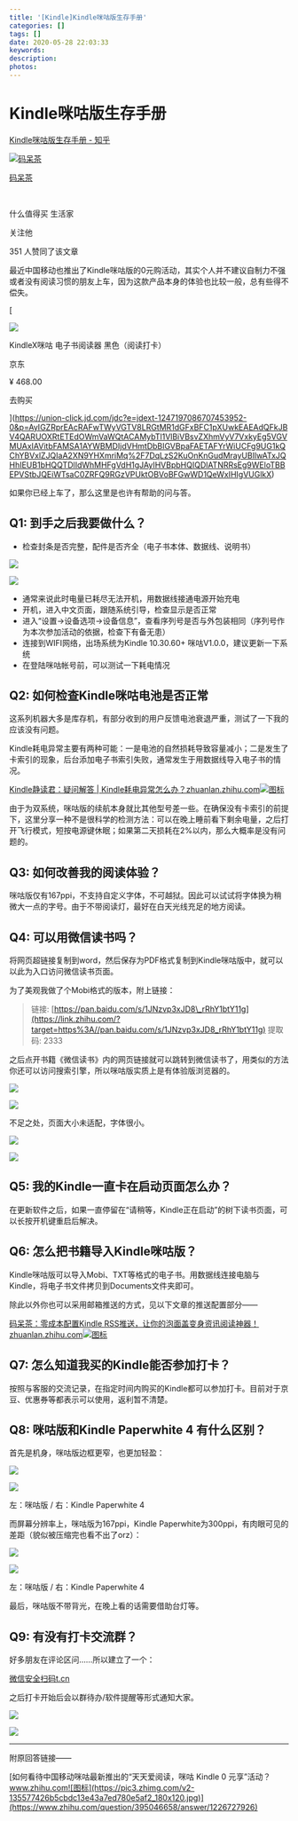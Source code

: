 ```yaml
---
title: '[Kindle]Kindle咪咕版生存手册'
categories: []
tags: []
date: 2020-05-28 22:03:33
keywords:
description:
photos:
---
```


# Kindle咪咕版生存手册

[Kindle咪咕版生存手册 - 知乎](https://zhuanlan.zhihu.com/p/142390097)

[![码呆茶](https://pic4.zhimg.com/v2-3554ca686d02bb7f349d6e3535ffa476_xs.jpg)](https://www.zhihu.com/people/Dlee-01)

[码呆茶](https://www.zhihu.com/people/Dlee-01)

[​](https://www.zhihu.com/question/48510028)

什么值得买 生活家

​关注他

351 人赞同了该文章

最近中国移动也推出了Kindle咪咕版的0元购活动，其实个人并不建议自制力不强或者没有阅读习惯的朋友上车，因为这款产品本身的体验也比较一般，总有些得不偿失。

[

![](https://pic4.zhimg.com/v2-c356e5883bd03060213fa8a9dea39df4_hd.jpg)

KindleX咪咕 电子书阅读器 黑色（阅读打卡）

京东

¥ 468.00

去购买​

](https://union-click.jd.com/jdc?e=jdext-1247197086707453952-0&p=AyIGZRprEAcRAFwTWyVGTV8LRGtMR1dGFxBFC1pXUwkEAEAdQFkJBV4QARUOXRtETEdOWmVaWQtACAMybTl1VlBiVBsvZXhmVyV7VxkyEg5VGVMUAxIAVitbFAMSA1AYWBMDIjdVHmtDbBIGVBpaFAETAFYrWiUCFg9UG1kQChYBVxlZJQIaA2XN9YHXmriMq%2F7DqLzS2KuOnKnGudMrayUBIlwATxJQHhIEUB1bHQQTDlIdWhMHFgVdH1gJAyIHVBpbHQIQDlATNRRsEg9WEloTBBEPVStbJQEiWTsaC0ZRFQ9RGzVPUktOBVoBFGwWD1QeWxIHIgVUGlkX)

如果你已经上车了，那么这里是也许有帮助的问与答。

## Q1: 到手之后我要做什么？

*   检查封条是否完整，配件是否齐全（电子书本体、数据线、说明书）

![](https://pic2.zhimg.com/v2-4bc5bdd85212fa4fc6b90de6f91ec8d9_b.jpg)

![](https://pic2.zhimg.com/80/v2-4bc5bdd85212fa4fc6b90de6f91ec8d9_720w.jpg)

*   通常来说此时电量已耗尽无法开机，用数据线接通电源开始充电
*   开机，进入中文页面，跟随系统引导，检查显示是否正常
*   进入“设置→设备选项→设备信息”，查看序列号是否与外包装相同（序列号作为本次参加活动的依据，检查下有备无患）
*   连接到WIFI网络，出场系统为Kindle 10.30.60+ 咪咕V1.0.0，建议更新一下系统
*   在登陆咪咕帐号前，可以测试一下耗电情况

## Q2: 如何检查Kindle咪咕电池是否正常

这系列机器大多是库存机，有部分收到的用户反馈电池衰退严重，测试了一下我的应该没有问题。

Kindle耗电异常主要有两种可能：一是电池的自然损耗导致容量减小；二是发生了卡索引的现象，后台添加电子书索引失败，通常发生于用数据线导入电子书的情况。

[Kindle静读君：疑问解答 | Kindle耗电异常怎么办？​zhuanlan.zhihu.com![图标](https://pic4.zhimg.com/v2-39396143227e80382b97ebfd97d8371b_180x120.jpg)](https://zhuanlan.zhihu.com/p/52401611)

由于为双系统，咪咕版的续航本身就比其他型号差一些。在确保没有卡索引的前提下，这里分享一种不是很科学的检测方法：可以在晚上睡前看下剩余电量，之后打开飞行模式，短按电源键休眠；如果第二天损耗在2%以内，那么大概率是没有问题的。

## Q3: 如何改善我的阅读体验？

咪咕版仅有167ppi，不支持自定义字体，不可越狱。因此可以试试将字体换为稍微大一点的字号。由于不带阅读灯，最好在白天光线充足的地方阅读。

## Q4: 可以用微信读书吗？

将网页超链接复制到word，然后保存为PDF格式复制到Kindle咪咕版中，就可以以此为入口访问微信读书页面。

为了美观我做了个Mobi格式的版本，附上链接：

> 链接: [https://pan.baidu.com/s/1JNzvp3xJD8\_rRhY1btY11g](https://link.zhihu.com/?target=https%3A//pan.baidu.com/s/1JNzvp3xJD8_rRhY1btY11g) 提取码: 2333

之后点开书籍《微信读书》内的网页链接就可以跳转到微信读书了，用类似的方法你还可以访问搜索引擎，所以咪咕版实质上是有体验版浏览器的。

![](https://pic4.zhimg.com/v2-dbe5c0dfe773f7e8491d1367f08c96ab_b.jpg)

![](https://pic4.zhimg.com/80/v2-dbe5c0dfe773f7e8491d1367f08c96ab_720w.jpg)

不足之处，页面大小未适配，字体很小。

![](https://pic2.zhimg.com/v2-c0000902a268f3be5bba3eceb4e7b43d_b.jpg)

![](https://pic2.zhimg.com/80/v2-c0000902a268f3be5bba3eceb4e7b43d_720w.jpg)

## Q5: 我的Kindle一直卡在启动页面怎么办？

在更新软件之后，如果一直停留在“请稍等，Kindle正在启动”的树下读书页面，可以长按开机键重启后解决。

## Q6: 怎么把书籍导入Kindle咪咕版？

Kindle咪咕版可以导入Mobi、TXT等格式的电子书。用数据线连接电脑与Kindle，将电子书文件拷贝到Documents文件夹即可。

除此以外你也可以采用邮箱推送的方式，见以下文章的推送配置部分——

[码呆茶：零成本配置Kindle RSS推送，让你的泡面盖变身资讯阅读神器！​zhuanlan.zhihu.com![图标](https://pic2.zhimg.com/v2-18c32e4f8c740ccef7ee574e6a906815_180x120.jpg)](https://zhuanlan.zhihu.com/p/72894697)

## Q7: 怎么知道我买的Kindle能否参加打卡？

按照与客服的交流记录，在指定时间内购买的Kindle都可以参加打卡。目前对于京豆、优惠券等都表示可以使用，返利暂不清楚。

## Q8: 咪咕版和Kindle Paperwhite 4 有什么区别？

首先是机身，咪咕版边框更窄，也更加轻盈：

![](https://pic3.zhimg.com/v2-a85b8c89c303671b129a47e23cc651da_b.jpg)

![](https://pic3.zhimg.com/80/v2-a85b8c89c303671b129a47e23cc651da_720w.jpg)

左：咪咕版 / 右：Kindle Paperwhite 4

而屏幕分辨率上，咪咕版为167ppi，Kindle Paperwhite为300ppi，有肉眼可见的差距（貌似被压缩完也看不出了orz）：

![](https://pic3.zhimg.com/v2-5555536dcc93b13c940d40bae0b6227a_b.jpg)

![](https://pic3.zhimg.com/80/v2-5555536dcc93b13c940d40bae0b6227a_720w.jpg)

左：咪咕版 / 右：Kindle Paperwhite 4

最后，咪咕版不带背光，在晚上看的话需要借助台灯等。

## Q9: 有没有打卡交流群？

好多朋友在评论区问……所以建立了一个：

[微信安全扫码​t.cn](https://link.zhihu.com/?target=http%3A//t.cn/A6zSzs5U)

之后打卡开始后会以群待办/软件提醒等形式通知大家。

![](https://pic2.zhimg.com/v2-8ce31f253835099f51211a0bed4ec1c5_b.jpg)

![](https://pic2.zhimg.com/80/v2-8ce31f253835099f51211a0bed4ec1c5_720w.jpg)

---

附原回答链接——

[如何看待中国移动咪咕最新推出的“天天爱阅读，咪咕 Kindle 0 元享”活动？​www.zhihu.com![图标](https://pic3.zhimg.com/v2-135577426b5cbdc13e43a7ed780e5af2_180x120.jpg)](https://www.zhihu.com/question/395046658/answer/1226727926)